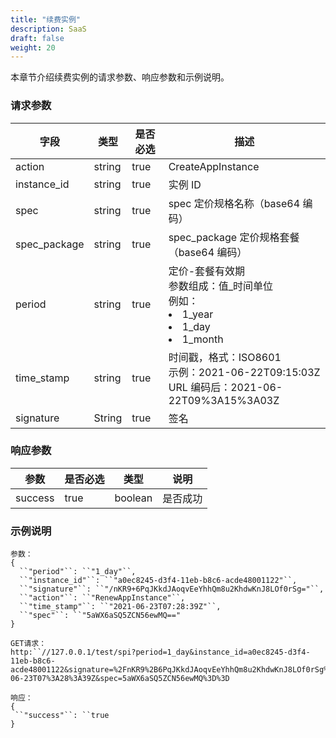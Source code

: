 ```yaml
---
title: "续费实例"
description: SaaS
draft: false
weight: 20
---
```


本章节介绍续费实例的请求参数、响应参数和示例说明。

### 请求参数

| 字段         | 类型   | 是否必选 | 描述                                                         |
| ------------ | ------ | -------- | ------------------------------------------------------------ |
| action       | string | true     | CreateAppInstance                                            |
| instance_id  | string | true     | 实例 ID                                                      |
| spec         | string | true     | spec 定价规格名称（base64 编码）                             |
| spec_package | string | true     | spec_package 定价规格套餐（base64  编码）                    |
| period       | string | true     | 定价-套餐有效期<br />参数组成：值_时间单位<br />例如：<li>1_year</li><li>1_day</li><li>1_month</li> |
| time_stamp   | string | true     | 时间戳，格式：ISO8601<br />示例：2021-06-22T09:15:03Z<br />URL 编码后：2021-06-22T09%3A15%3A03Z |
| signature    | String | true     | 签名                                                         |

### 响应参数

| 参数    | 是否必选 | 类型    | 说明     |
| ------- | -------- | ------- | -------- |
| success | true     | boolean | 是否成功 |

### 示例说明

```
参数：  
{
  ``"period"``: ``"1_day"``,
  ``"instance_id"``: ``"a0ec8245-d3f4-11eb-b8c6-acde48001122"``,
  ``"signature"``: ``"/nKR9+6PqJKkdJAoqvEeYhhQm8u2KhdwKnJ8LOf0rSg="``,
  ``"action"``: ``"RenewAppInstance"``,
  ``"time_stamp"``: ``"2021-06-23T07:28:39Z"``,
  ``"spec"``: ``"5aWX6aSQ5ZCN56ewMQ=="
}
```

```
GET请求： 
http:``//127.0.0.1/test/spi?period=1_day&instance_id=a0ec8245-d3f4-11eb-b8c6-acde48001122&signature=%2FnKR9%2B6PqJKkdJAoqvEeYhhQm8u2KhdwKnJ8LOf0rSg%3D&action=RenewAppInstance&time_stamp=2021-06-23T07%3A28%3A39Z&spec=5aWX6aSQ5ZCN56ewMQ%3D%3D  
```

```
响应：
{
 ``"success"``: ``true
}
```

 

